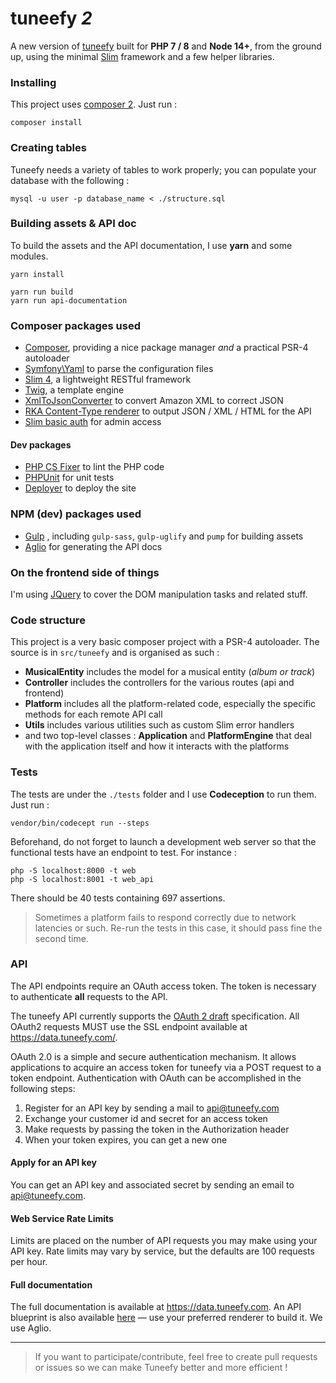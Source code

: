 # tuneefy _2_

A new version of [tuneefy](http://tuneefy.com) built for **PHP 7 / 8** and **Node 14+**, from the ground up, using the minimal [Slim](https://www.slimframework.com/) framework and a few helper libraries.

### Installing

This project uses [composer 2](https://getcomposer.org/). Just run :

    composer install

### Creating tables

Tuneefy needs a variety of tables to work properly; you can populate your database with the following :

    mysql -u user -p database_name < ./structure.sql

### Building assets & API doc

To build the assets and the API documentation, I use **yarn** and some modules.

    yarn install

    yarn run build
    yarn run api-documentation

### Composer packages used

  - [Composer](https://getcomposer.org/), providing a nice package manager *and* a practical PSR-4 autoloader
  - [Symfony\Yaml](http://symfony.com/doc/current/components/yaml/introduction.html) to parse the configuration files
  - [Slim 4](http://www.slimframework.com/), a lightweight RESTful framework
  - [Twig](http://twig.sensiolabs.org/), a template engine
  - [XmlToJsonConverter](https://github.com/markwilson/xml-to-json) to convert Amazon XML to correct JSON
  - [RKA Content-Type renderer](https://github.com/akrabat/rka-content-type-renderer) to output JSON / XML / HTML for the API
  - [Slim basic auth](https://github.com/tuupola/slim-basic-auth) for admin access

#### Dev packages

  - [PHP CS Fixer](https://github.com/FriendsOfPHP/PHP-CS-Fixer) to lint the PHP code
  - [PHPUnit](https://phpunit.de/) for unit tests
  - [Deployer](https://deployer.org) to deploy the site

### NPM (dev) packages used

  - [Gulp](http://gulpjs.com/) , including `gulp-sass`, `gulp-uglify` and `pump` for building assets
  - [Aglio](https://github.com/danielgtaylor/aglio) for generating the API docs

### On the frontend side of things

I'm using [JQuery](http://jquery.com) to cover the DOM manipulation tasks and related stuff.

### Code structure

This project is a very basic composer project with a PSR-4 autoloader.
The source is in `src/tuneefy` and is organised as such :

  * **MusicalEntity** includes the model for a musical entity (_album or track_)
  * **Controller** includes the controllers for the various routes (api and frontend)
  * **Platform** includes all the platform-related code, especially the specific methods for each remote API call
  * **Utils** includes various utilities such as custom Slim error handlers
  * and two top-level classes : **Application** and **PlatformEngine** that deal with the application itself and how it interacts with the platforms

### Tests

The tests are under the `./tests` folder and I use **Codeception** to run them.
Just run :

    vendor/bin/codecept run --steps

Beforehand, do not forget to launch a development web server so that the functional tests have an endpoint to test. For instance :

    php -S localhost:8000 -t web
    php -S localhost:8001 -t web_api

There should be 40 tests containing 697 assertions.

> Sometimes a platform fails to respond correctly due to network latencies or such. Re-run the tests in this case, it should pass fine the second time.

### API

The API endpoints require an OAuth access token. The token is necessary to authenticate **all** requests to the API.

The tuneefy API currently supports the [OAuth 2 draft](https://oauth.net/2/) specification. All OAuth2 requests MUST use the SSL endpoint available at https://data.tuneefy.com/.

OAuth 2.0 is a simple and secure authentication mechanism. It allows applications to acquire an access token for tuneefy via a POST request to a token endpoint. Authentication with OAuth can be accomplished in the following steps:

  1. Register for an API key by sending a mail to api@tuneefy.com
  2. Exchange your customer id and secret for an access token
  3. Make requests by passing the token in the Authorization header
  4. When your token expires, you can get a new one 

#### Apply for an API key

You can get an API key and associated secret by sending an email to api@tuneefy.com.

#### Web Service Rate Limits

Limits are placed on the number of API requests you may make using your API key. Rate limits may vary by service, but the defaults are 100 requests per hour.

#### Full documentation

The full documentation is available at https://data.tuneefy.com. An API blueprint is also available [here](https://github.com/tchapi/tuneefy2/blob/master/app/templates/api/main.apib) — use your preferred renderer to build it. We use Aglio.


- - -

> If you want to participate/contribute, feel free to create pull requests or issues so we can make Tuneefy better and more efficient !
